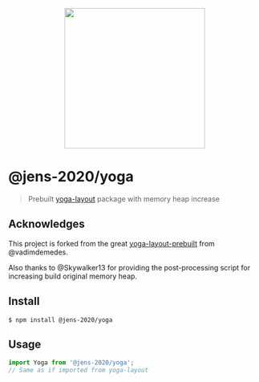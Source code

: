 <p align="center">
  <img src="https://user-images.githubusercontent.com/5600341/27505816-c8bc37aa-587f-11e7-9a86-08a2d081a8b9.png" height="280px">
</p>

# @jens-2020/yoga

> Prebuilt [yoga-layout](https://github.com/facebook/yoga) package with memory heap increase

## Acknowledges

This project is forked from the great [yoga-layout-prebuilt](https://github.com/vadimdemedes/yoga-layout-prebuilt) from @vadimdemedes.

Also thanks to @Skywalker13 for providing the post-processing script for increasing build original memory heap.

## Install

```
$ npm install @jens-2020/yoga
```

## Usage

```js
import Yoga from '@jens-2020/yoga';
// Same as if imported from yoga-layout
```
